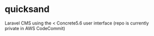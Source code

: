 # quicksand
Laravel CMS using the &lt; Concrete5.6 user interface
(repo is currently private in AWS CodeCommit)
